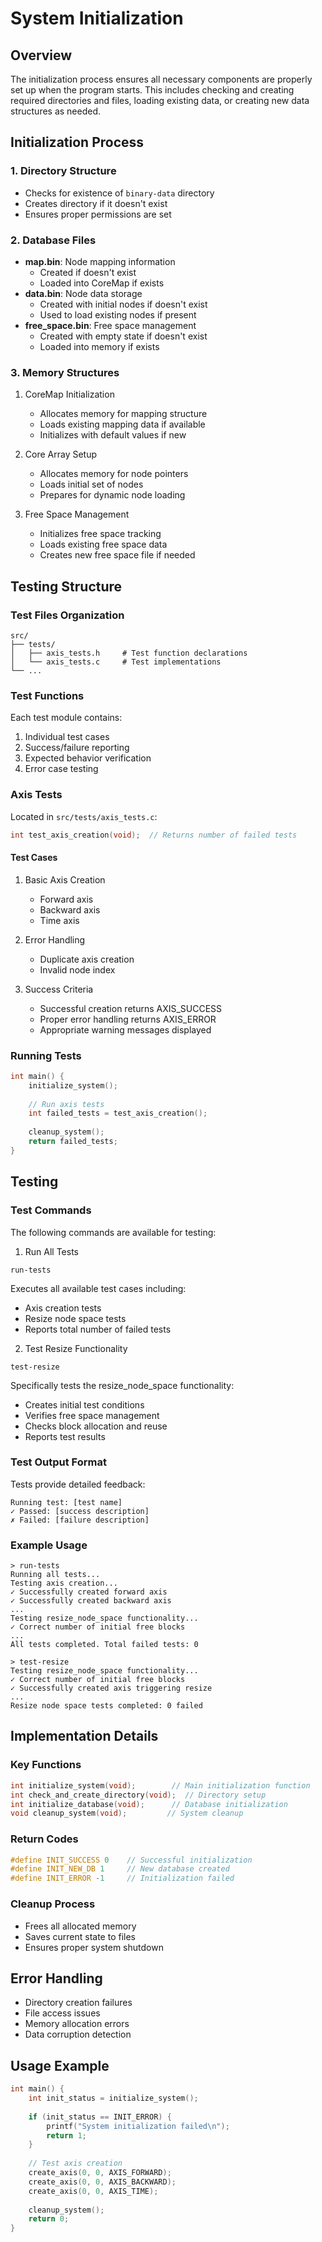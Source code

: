 # System Initialization

## Overview
The initialization process ensures all necessary components are properly set up when the program starts. This includes checking and creating required directories and files, loading existing data, or creating new data structures as needed.

## Initialization Process

### 1. Directory Structure
- Checks for existence of `binary-data` directory
- Creates directory if it doesn't exist
- Ensures proper permissions are set

### 2. Database Files
- **map.bin**: Node mapping information
  - Created if doesn't exist
  - Loaded into CoreMap if exists
- **data.bin**: Node data storage
  - Created with initial nodes if doesn't exist
  - Used to load existing nodes if present
- **free_space.bin**: Free space management
  - Created with empty state if doesn't exist
  - Loaded into memory if exists

### 3. Memory Structures
1. CoreMap Initialization
   - Allocates memory for mapping structure
   - Loads existing mapping data if available
   - Initializes with default values if new

2. Core Array Setup
   - Allocates memory for node pointers
   - Loads initial set of nodes
   - Prepares for dynamic node loading

3. Free Space Management
   - Initializes free space tracking
   - Loads existing free space data
   - Creates new free space file if needed

## Testing Structure

### Test Files Organization
```
src/
├── tests/
│   ├── axis_tests.h     # Test function declarations
│   └── axis_tests.c     # Test implementations
└── ...
```

### Test Functions
Each test module contains:
1. Individual test cases
2. Success/failure reporting
3. Expected behavior verification
4. Error case testing

### Axis Tests
Located in `src/tests/axis_tests.c`:
```c
int test_axis_creation(void);  // Returns number of failed tests
```

#### Test Cases
1. Basic Axis Creation
   - Forward axis
   - Backward axis
   - Time axis

2. Error Handling
   - Duplicate axis creation
   - Invalid node index

3. Success Criteria
   - Successful creation returns AXIS_SUCCESS
   - Proper error handling returns AXIS_ERROR
   - Appropriate warning messages displayed

### Running Tests
```c
int main() {
    initialize_system();
    
    // Run axis tests
    int failed_tests = test_axis_creation();
    
    cleanup_system();
    return failed_tests;
}
```

## Testing

### Test Commands
The following commands are available for testing:

1. Run All Tests
```shell
run-tests
```
Executes all available test cases including:
- Axis creation tests
- Resize node space tests
- Reports total number of failed tests

2. Test Resize Functionality
```shell
test-resize
```
Specifically tests the resize_node_space functionality:
- Creates initial test conditions
- Verifies free space management
- Checks block allocation and reuse
- Reports test results

### Test Output Format
Tests provide detailed feedback:
```
Running test: [test name]
✓ Passed: [success description]
✗ Failed: [failure description]
```

### Example Usage
```shell
> run-tests
Running all tests...
Testing axis creation...
✓ Successfully created forward axis
✓ Successfully created backward axis
...
Testing resize_node_space functionality...
✓ Correct number of initial free blocks
...
All tests completed. Total failed tests: 0

> test-resize
Testing resize_node_space functionality...
✓ Correct number of initial free blocks
✓ Successfully created axis triggering resize
...
Resize node space tests completed: 0 failed
```

## Implementation Details

### Key Functions
```c
int initialize_system(void);        // Main initialization function
int check_and_create_directory(void);  // Directory setup
int initialize_database(void);      // Database initialization
void cleanup_system(void);         // System cleanup
```

### Return Codes
```c
#define INIT_SUCCESS 0    // Successful initialization
#define INIT_NEW_DB 1     // New database created
#define INIT_ERROR -1     // Initialization failed
```

### Cleanup Process
- Frees all allocated memory
- Saves current state to files
- Ensures proper system shutdown

## Error Handling
- Directory creation failures
- File access issues
- Memory allocation errors
- Data corruption detection

## Usage Example
```c
int main() {
    int init_status = initialize_system();
    
    if (init_status == INIT_ERROR) {
        printf("System initialization failed\n");
        return 1;
    }
    
    // Test axis creation
    create_axis(0, 0, AXIS_FORWARD);
    create_axis(0, 0, AXIS_BACKWARD);
    create_axis(0, 0, AXIS_TIME);
    
    cleanup_system();
    return 0;
}
``` 